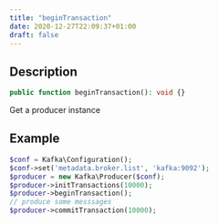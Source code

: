 ```yaml
---
title: "beginTransaction"
date: 2020-12-27T22:09:37+01:00
draft: false
---
```

## Description
```php
public function beginTransaction(): void {}
```
Get a producer instance
## Example
```php
$conf = Kafka\Configuration();
$conf->set('metadata.broker.list', 'kafka:9092');
$producer = new Kafka\Producer($conf);
$producer->initTransactions(10000);
$producer->beginTransaction();
// produce some messsages
$producer->commitTransaction(10000);
```